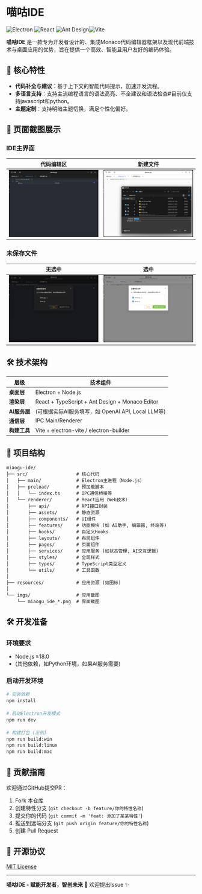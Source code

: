 # 喵咕IDE

![Electron](https://img.shields.io/badge/Electron-35.0.3-47848F?logo=electron) ![React](https://img.shields.io/badge/React-18.2.0-61DAFB?logo=react)  ![Ant Design](https://img.shields.io/badge/Ant_Design-5.16.2-0170FE?logo=antdesign)![Vite](https://img.shields.io/badge/Vite-6.2.4-646CFF?logo=vite)

**喵咕IDE** 是一款专为开发者设计的、集成Monaco代码编辑器框架以及现代前端技术与桌面应用的优势，旨在提供一个高效、智能且用户友好的编码体验。

## 🚀 核心特性

- **代码补全与建议**：基于上下文的智能代码提示，加速开发流程。
- **多语言支持**：支持主流编程语言的语法高亮、不全建议和语法检查#目前仅支持javascript和python。
- **主题定制**：支持明暗主题切换，满足个性化偏好。

## 📸 页面截图展示

### IDE主界面

| 代码编辑区                           | 新建文件                                |
| ------------------------------------ | --------------------------------------- |
| ![IDE主界面](imgs/miaogu_ide_main.png) | ![项目文件](imgs/miaogu_ide_explorer.png) |

### 未保存文件

| 无选中                                   | 选中                                |
| ---------------------------------------- | ----------------------------------- |
| ![无选中](imgs/miaogu_ide_no_selected.png) | ![选中](imgs/miaogu_ide_selected.png) |

## 🛠 技术架构

| 层级               | 技术组件                                           |
| ------------------ | -------------------------------------------------- |
| **桌面层**   | Electron + Node.js                                 |
| **渲染层**   | React + TypeScript + Ant Design + Monaco Editor    |
| **AI服务层** | (可根据实际AI服务填写，如 OpenAI API, Local LLM等) |
| **通信层**   | IPC Main/Renderer                                  |
| **构建工具** | Vite + electron-vite / electron-builder            |

## 📂 项目结构

```
miaogu-ide/
├── src/                  # 核心代码
│   ├── main/             # Electron主进程（Node.js）
│   ├── preload/          # 预加载脚本
│   │   └── index.ts      # IPC通信桥接等
│   └── renderer/         # React应用（Web技术）
│       ├── api/          # API接口封装
│       ├── assets/       # 静态资源
│       ├── components/   # UI组件
│       ├── features/     # 功能模块 (如 AI助手, 编辑器, 终端等)
│       ├── hooks/        # 自定义Hooks
│       ├── layouts/      # 布局组件
│       ├── pages/        # 页面组件
│       ├── services/     # 应用服务 (如状态管理, AI交互逻辑)
│       ├── styles/       # 全局样式
│       ├── types/        # TypeScript类型定义
│       └── utils/        # 工具函数
│
├── resources/            # 应用资源 (如图标)
│
└── imgs/                 # 应用截图
    └── miaogu_ide_*.png  # 界面截图
```

## 🛠️ 开发准备

### 环境要求

- Node.js ≥18.0
- (其他依赖，如Python环境，如果AI服务需要)

### 启动开发环境

```bash
# 安装依赖
npm install

# 启动Electron开发模式
npm run dev

# 构建打包 (示例)
npm run build:win
npm run build:linux
npm run build:mac
```

## 🤝 贡献指南

欢迎通过GitHub提交PR：

1. Fork 本仓库
2. 创建特性分支 (`git checkout -b feature/你的特性名称`)
3. 提交你的代码 (`git commit -m 'feat: 添加了某某特性'`)
4. 推送到远端分支 (`git push origin feature/你的特性名称`)
5. 创建 Pull Request

## 📜 开源协议

[MIT License](LICENSE)

---

**喵咕IDE - 赋能开发者，智创未来** 🚀 欢迎提出Issue ✨
